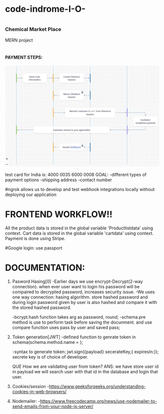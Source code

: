 # <h1>code-indrome-I-O-</h1>

# <h3>Chemical Market Place</h3>

MERN project

# <h4>PAYMENT STEPS: </h4>

![Stripe payment steps](./Frontend/src/assets/StripeCheckout.jpg)

test card for India is: 4000 0035 6000 0008
GOAL:
-different types of payment options
-shipping address
-contact number

#ngrok allows us to develop and test webhook integrations locally without deploying our application

# FRONTEND WORKFLOW!!

All the product data is stored in the global variable 'Productlistdata' using context.
Cart data is stored in the global variable 'cartdata' using context.
Payment is done using Stripe.

#Google login:
use passport

# <h1>DOCUMENTATION:</h1>

1. Pasword Hasing[0]
    -Earlier days we use encrypt-Decrypt(2-way connection). when ever user want to login his password will be compaired to decrypted password, increases security issue.
    -We uses one way connection: hasing algorithm.
    store hashed password and during login password given by user is also hashed and compare it with the stored hashed password.
    
    -bcrypt.hash function takes arg as password, round;
    -schema.pre method is use to perform  task before saving the docunment. and use compare function uses pass by user and saved pass;

2. Token generation[JWT]
   -defined function to genrate token in schema(schema.method.name = );
   
   -syntax to generate token: jwt.sign({payload} secerateKey,{ expiresIn:});
   secrete key is of choice of developer.

   QUE How we are validating user from token?
   ANS: we have store user id in payload we will search user with that id in the database and login that user.

3. Cookies/session
   -https://www.geeksforgeeks.org/understanding-cookies-in-web-browsers/

4. Nodemailer:
   -https://www.freecodecamp.org/news/use-nodemailer-to-send-emails-from-your-node-js-server/
   
   
